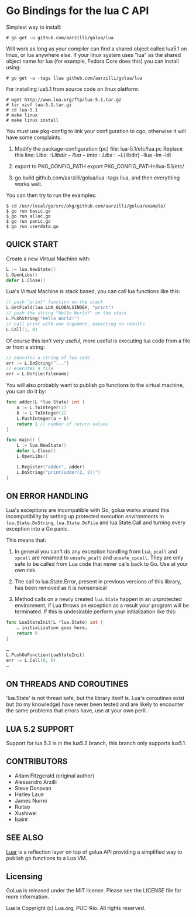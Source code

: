 Go Bindings for the lua C API
=========================

Simplest way to install:

	# go get -u github.com/aarzilli/golua/lua

Will work as long as your compiler can find a shared object called lua5.1 on linux, or lua anywhere else.
If your linux system uses "lua" as the shared object name for lua (for example, Fedora Core does this) you can install using:

	# go get -u -tags llua github.com/aarzilli/golua/lua

For installing lua5.1 from source code on linux platform:

    # wget http://www.lua.org/ftp/lua-5.1.tar.gz
    # tar xzvf lua-5.1.tar.gz
    # cd lua-5.1
    # make linux
    # make linux install

You must use pkg-config to link your configuration to cgo, otherwise it will have some complaints.
1. Modify the package-configuration (pc) file: lua-5.1/etc/lua.pc
Replace this line:
Libs: -L${libdir} -llua -lm
to:
Libs: -L${libdir} -llua -lm -ldl

2. export to PKG_CONFIG_PATH
export PKG_CONFIG_PATH=<your-path>/lua-5.1/etc/

3. go build github.com/aarzilli/golua/lua -tags llua, and then everything works well.


You can then try to run the examples:

	$ cd /usr/local/go/src/pkg/github.com/aarzilli/golua/example/
	$ go run basic.go
	$ go run alloc.go
	$ go run panic.go
	$ go run userdata.go

QUICK START
---------------------

Create a new Virtual Machine with:

```go
L := lua.NewState()
L.OpenLibs()
defer L.Close()
```

Lua's Virtual Machine is stack based, you can call lua functions like this:

```go
// push "print" function on the stack
L.GetField(lua.LUA_GLOBALSINDEX, "print")
// push the string "Hello World!" on the stack
L.PushString("Hello World!")
// call print with one argument, expecting no results
L.Call(1, 0)
```

Of course this isn't very useful, more useful is executing lua code from a file or from a string:

```go
// executes a string of lua code
err := L.DoString("...")
// executes a file
err = L.DoFile(filename)
```

You will also probably want to publish go functions to the virtual machine, you can do it by:

```go
func adder(L *lua.State) int {
	a := L.ToInteger(1)
	b := L.ToInteger(2)
	L.PushInteger(a + b)
	return 1 // number of return values
}

func main() {
	L := lua.NewState()
	defer L.Close()
	L.OpenLibs()

	L.Register("adder", adder)
	L.DoString("print(adder(2, 2))")
}
```

ON ERROR HANDLING
---------------------

Lua's exceptions are incompatible with Go, golua works around this incompatibility by setting up protected execution environments in `lua.State.DoString`, `lua.State.DoFile`  and lua.State.Call and turning every exception into a Go panic.

This means that:

1. In general you can't do any exception handling from Lua, `pcall` and `xpcall` are renamed to `unsafe_pcall` and `unsafe_xpcall`. They are only safe to be called from Lua code that never calls back to Go. Use at your own risk.

2. The call to lua.State.Error, present in previous versions of this library, has been removed as it is nonsensical

3. Method calls on a newly created `lua.State` happen in an unprotected environment, if Lua throws an exception as a result your program will be terminated. If this is undesirable perform your initialization like this:

```go
func LuaStateInit(L *lua.State) int {
	… initialization goes here…
	return 0
}

…
L.PushGoFunction(LuaStateInit)
err := L.Call(0, 0)
…
```

ON THREADS AND COROUTINES
---------------------

'lua.State' is not thread safe, but the library itself is. Lua's coroutines exist but (to my knowledge) have never been tested and are likely to encounter the same problems that errors have, use at your own peril.

LUA 5.2 SUPPORT
---------------------

Support for lua 5.2 is in the lua5.2 branch, this branch only supports lua5.1.

CONTRIBUTORS
---------------------

* Adam Fitzgerald (original author)
* Alessandro Arzilli
* Steve Donovan
* Harley Laue
* James Nurmi
* Ruitao
* Xushiwei
* Isaint

SEE ALSO
---------------------

[Luar](https://github.com/stevedonovan/luar/) is a reflection layer on top of golua API providing a simplified way to publish go functions to a Lua VM.

Licensing
-------------
GoLua is released under the MIT license.
Please see the LICENSE file for more information.

Lua is Copyright (c) Lua.org, PUC-Rio.  All rights reserved.
